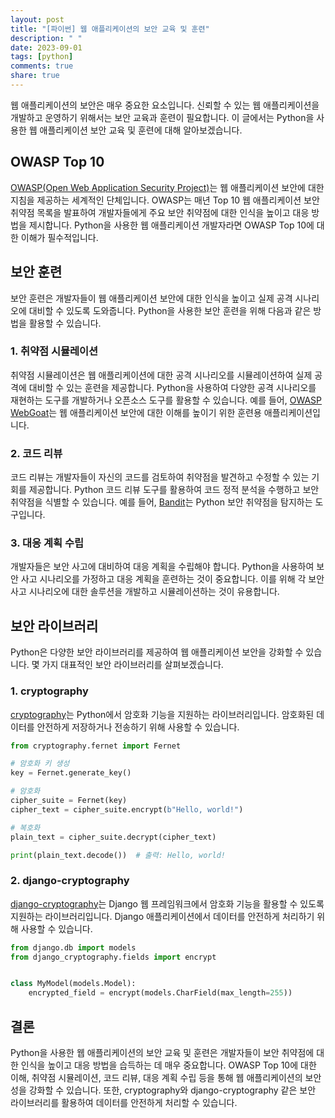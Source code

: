 ```yaml
---
layout: post
title: "[파이썬] 웹 애플리케이션의 보안 교육 및 훈련"
description: " "
date: 2023-09-01
tags: [python]
comments: true
share: true
---
```


웹 애플리케이션의 보안은 매우 중요한 요소입니다. 신뢰할 수 있는 웹 애플리케이션을 개발하고 운영하기 위해서는 보안 교육과 훈련이 필요합니다. 이 글에서는 Python을 사용한 웹 애플리케이션 보안 교육 및 훈련에 대해 알아보겠습니다.

## OWASP Top 10

[OWASP(Open Web Application Security Project)](https://owasp.org/)는 웹 애플리케이션 보안에 대한 지침을 제공하는 세계적인 단체입니다. OWASP는 매년 Top 10 웹 애플리케이션 보안 취약점 목록을 발표하여 개발자들에게 주요 보안 취약점에 대한 인식을 높이고 대응 방법을 제시합니다. Python을 사용한 웹 애플리케이션 개발자라면 OWASP Top 10에 대한 이해가 필수적입니다.

## 보안 훈련

보안 훈련은 개발자들이 웹 애플리케이션 보안에 대한 인식을 높이고 실제 공격 시나리오에 대비할 수 있도록 도와줍니다. Python을 사용한 보안 훈련을 위해 다음과 같은 방법을 활용할 수 있습니다.

### 1. 취약점 시뮬레이션

취약점 시뮬레이션은 웹 애플리케이션에 대한 공격 시나리오를 시뮬레이션하여 실제 공격에 대비할 수 있는 훈련을 제공합니다. Python을 사용하여 다양한 공격 시나리오를 재현하는 도구를 개발하거나 오픈소스 도구를 활용할 수 있습니다. 예를 들어, [OWASP WebGoat](https://www.owasp.org/index.php/Category:OWASP_WebGoat_Project)는 웹 애플리케이션 보안에 대한 이해를 높이기 위한 훈련용 애플리케이션입니다.

### 2. 코드 리뷰

코드 리뷰는 개발자들이 자신의 코드를 검토하여 취약점을 발견하고 수정할 수 있는 기회를 제공합니다. Python 코드 리뷰 도구를 활용하여 코드 정적 분석을 수행하고 보안 취약점을 식별할 수 있습니다. 예를 들어, [Bandit](https://github.com/PyCQA/bandit)는 Python 보안 취약점을 탐지하는 도구입니다.

### 3. 대응 계획 수립

개발자들은 보안 사고에 대비하여 대응 계획을 수립해야 합니다. Python을 사용하여 보안 사고 시나리오를 가정하고 대응 계획을 훈련하는 것이 중요합니다. 이를 위해 각 보안 사고 시나리오에 대한 솔루션을 개발하고 시뮬레이션하는 것이 유용합니다.

## 보안 라이브러리

Python은 다양한 보안 라이브러리를 제공하여 웹 애플리케이션 보안을 강화할 수 있습니다. 몇 가지 대표적인 보안 라이브러리를 살펴보겠습니다.

### 1. cryptography

[cryptography](https://cryptography.io/en/latest/)는 Python에서 암호화 기능을 지원하는 라이브러리입니다. 암호화된 데이터를 안전하게 저장하거나 전송하기 위해 사용할 수 있습니다.

```python
from cryptography.fernet import Fernet

# 암호화 키 생성
key = Fernet.generate_key()

# 암호화
cipher_suite = Fernet(key)
cipher_text = cipher_suite.encrypt(b"Hello, world!")

# 복호화
plain_text = cipher_suite.decrypt(cipher_text)

print(plain_text.decode())  # 출력: Hello, world!
```

### 2. django-cryptography

[django-cryptography](https://github.com/georgemarshall/django-cryptography)는 Django 웹 프레임워크에서 암호화 기능을 활용할 수 있도록 지원하는 라이브러리입니다. Django 애플리케이션에서 데이터를 안전하게 처리하기 위해 사용할 수 있습니다.

```python
from django.db import models
from django_cryptography.fields import encrypt


class MyModel(models.Model):
    encrypted_field = encrypt(models.CharField(max_length=255))
```

## 결론

Python을 사용한 웹 애플리케이션의 보안 교육 및 훈련은 개발자들이 보안 취약점에 대한 인식을 높이고 대응 방법을 습득하는 데 매우 중요합니다. OWASP Top 10에 대한 이해, 취약점 시뮬레이션, 코드 리뷰, 대응 계획 수립 등을 통해 웹 애플리케이션의 보안성을 강화할 수 있습니다. 또한, cryptography와 django-cryptography 같은 보안 라이브러리를 활용하여 데이터를 안전하게 처리할 수 있습니다.